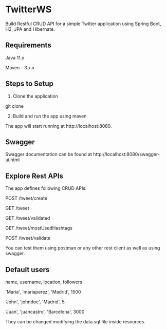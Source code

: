 # TwitterWS
Build Restful CRUD API for a simple Twitter application using Spring Boot, H2, JPA and Hibernate.

## Requirements

Java 11.x

Maven - 3.x.x

## Steps to Setup

1. Clone the application

git clone 

2. Build and run the app using maven

The app will start running at http://localhost:8080.

## Swagger

Swagger documentation can be found at http://localhost:8080/swagger-ui.html


## Explore Rest APIs

The app defines following CRUD APIs:

  POST /tweet/create

  GET /tweet

  GET /tweet/validated

  GET /tweet/mostUsedHashtags

  POST /tweet/validate

You can test them using postman or any other rest client as well as using swagger.

## Default users
  name, username, location, followers
  
  'María', 'mariaperez', 'Madrid', 1500
  
  'John', 'johndoe', 'Madrid', 5
  
  'Juan', 'juancastro', 'Barcelona', 3000
  
They can be changed modifying the data.sql file inside resources.
